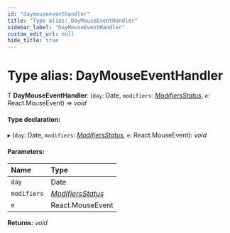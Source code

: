 ```yaml
---
id: "daymouseeventhandler"
title: "Type alias: DayMouseEventHandler"
sidebar_label: "DayMouseEventHandler"
custom_edit_url: null
hide_title: true
---
```


# Type alias: DayMouseEventHandler

Ƭ **DayMouseEventHandler**: (`day`: Date, `modifiers`: [*ModifiersStatus*](modifiersstatus.md), `e`: React.MouseEvent) => *void*

#### Type declaration:

▸ (`day`: Date, `modifiers`: [*ModifiersStatus*](modifiersstatus.md), `e`: React.MouseEvent): *void*

#### Parameters:

Name | Type |
:------ | :------ |
`day` | Date |
`modifiers` | [*ModifiersStatus*](modifiersstatus.md) |
`e` | React.MouseEvent |

**Returns:** *void*
